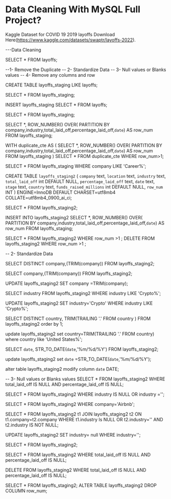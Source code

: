 # Data Cleaning With MySQL Full Project?
 Kaggle Dataset for COVID 19 2019 layoffs Download Here(https://www.kaggle.com/datasets/swaptr/layoffs-2022).

---Data Cleaning

SELECT *
FROM layoffs;

 --1- Remove the Duplicate
-- 2- Standardize Data
-- 3- Null values or Blanks values
-- 4- Remove any columns and row

CREATE TABLE layoffs_staging
LIKE layoffs;

SELECT *
FROM layoffs_staging;


INSERT layoffs_staging
SELECT *
FROM layoffs;

SELECT *
FROM layoffs_staging;

SELECT *,
ROW_NUMBER() OVER(
PARTITION BY 
company,industry,total_laid_off,percentage_laid_off,`date`) AS row_num
FROM layoffs_staging;

WITH duplicate_cte AS
(
SELECT *,
ROW_NUMBER() OVER(
PARTITION BY 
company,industry,total_laid_off,percentage_laid_off,`date`) AS row_num
FROM layoffs_staging
)
SELECT  *
FROM duplicate_cte
WHERE row_num>1;

SELECT *
FROM layoffs_staging
WHERE company LIKE 'Career%';


CREATE TABLE `layoffs_staging2` (
  `company` text,
  `location` text,
  `industry` text,
  `total_laid_off` int DEFAULT NULL,
  `percentage_laid_off` text,
  `date` text,
  `stage` text,
  `country` text,
  `funds_raised_millions` int DEFAULT NULL,
  `row_num` INT
) ENGINE=InnoDB DEFAULT CHARSET=utf8mb4 COLLATE=utf8mb4_0900_ai_ci;

SELECT *
FROM layoffs_staging2;

INSERT INTO layoffs_staging2
SELECT *,
ROW_NUMBER() OVER(
PARTITION BY 
company,industry,total_laid_off,percentage_laid_off,`date`) AS row_num
FROM layoffs_staging;


SELECT *
FROM layoffs_staging2
WHERE row_num >1
;
DELETE
FROM layoffs_staging2
WHERE row_num >1
;

-- 2- Standardize Data

SELECT DISTINCT company,(TRIM(company))
FROM layoffs_staging2;

SELECT company,(TRIM(company))
FROM layoffs_staging2;

UPDATE layoffs_staging2
SET company =TRIM(company);


SELECT industry
FROM layoffs_staging2
WHERE industry LIKE 'Crypto%';

UPDATE layoffs_staging2
SET industry='Crypto'
WHERE industry LIKE 'Crypto%';

SELECT DISTINCT country, TRIM(TRAILING '.' FROM country )
FROM layoffs_staging2
order  by 1;


update layoffs_staging2
set country=TRIM(TRAILING '.' FROM country)
where country like 'United States%';

SELECT `date`,
STR_TO_DATE(`date`,'%m/%d/%Y')
FROM layoffs_staging2;

update layoffs_staging2
set `date` =STR_TO_DATE(`date`,'%m/%d/%Y');

alter table layoffs_staging2
modify column `date` DATE; 

-- 3- Null values or Blanks values
SELECT *
FROM layoffs_staging2
WHERE total_laid_off IS NULL 
AND percentage_laid_off IS NULL;



SELECT *
FROM layoffs_staging2
WHERE industry IS NULL OR industry ='';

SELECT *
FROM layoffs_staging2
WHERE company='Airbnb';

SELECT *
FROM layoffs_staging2 t1
JOIN layoffs_staging2 t2
ON t1.company=t2.company 
WHERE t1.industry Is NULL OR t2.industry=''
AND t2.industry IS NOT NULL; 

UPDATE layoffs_staging2
SET industry= null
WHERE industry='';

SELECT *
FROM layoffs_staging2;

SELECT *
FROM layoffs_staging2
WHERE total_laid_off IS NULL 
AND percentage_laid_off IS NULL;

DELETE
FROM layoffs_staging2
WHERE total_laid_off IS NULL 
AND percentage_laid_off IS NULL;

SELECT *
FROM layoffs_staging2;
ALTER TABLE layoffs_staging2
DROP COLUMN row_num;
